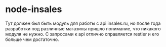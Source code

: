 node-insales
============
Тут должен был быть модуль для работы с api insales.ru, но после года разработки под различные магазины пришло понимание, что никакого модуля не нужно. С запросами к api отлично справляется restler и его больше чем достаточно.
